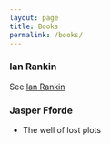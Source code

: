 ```yaml
---
layout: page
title: Books
permalink: /books/
---
```


### Ian Rankin 

See [Ian Rankin](RankinIan)

### Jasper Fforde 

* The well of lost plots

